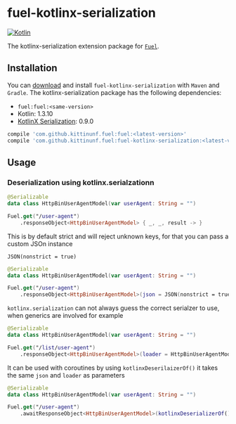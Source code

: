 # fuel-kotlinx-serialization
[![Kotlin](https://img.shields.io/badge/Kotlin-1.3.10-blue.svg)](https://kotlinlang.org)

The kotlinx-serialization extension package for [`Fuel`](../README.md).

## Installation

You can [download](https://bintray.com/kittinunf/maven/Fuel-Android/_latestVersion) and install `fuel-kotlinx-serialization` with `Maven` and `Gradle`. The kotlinx-serialization package has the following dependencies:
* `fuel:fuel:<same-version>`
* Kotlin: 1.3.10
* [KotlinX Serialization](https://github.com/Kotlin/kotlinx.serialization#gradlejvm): 0.9.0

```groovy
compile 'com.github.kittinunf.fuel:fuel:<latest-version>'
compile 'com.github.kittinunf.fuel:fuel-kotlinx-serialization:<latest-version>'
```

## Usage

### Deserialization using kotlinx.serialzationn

```kotlin
@Serializable
data class HttpBinUserAgentModel(var userAgent: String = "")

Fuel.get("/user-agent")
    .responseObject<HttpBinUserAgentModel> { _, _, result -> }
```

This is by default strict and will reject unknown keys, for that you can pass a custom JSOn instance

`JSON(nonstrict = true)`
```kotlin
@Serializable
data class HttpBinUserAgentModel(var userAgent: String = "")

Fuel.get("/user-agent")
    .responseObject<HttpBinUserAgentModel>(json = JSON(nonstrict = true)) { _, _, result -> }
```

`kotlinx.serialization` can not always guess the correct serialzer to use, when generics are involved for example

```kotlin
@Serializable
data class HttpBinUserAgentModel(var userAgent: String = "")

Fuel.get("/list/user-agent")
    .responseObject<HttpBinUserAgentModel>(loader = HttpBinUserAgentModel.serilaizer().list) { _, _, result -> }
```

It can be used with coroutines by using `kotlinxDeserilaizerOf()` it takes the same `json` and `loader` as parameters

```kotlin
@Serializable
data class HttpBinUserAgentModel(var userAgent: String = "")

Fuel.get("/user-agent")
    .awaitResponseObject<HttpBinUserAgentModel>(kotlinxDeserializerOf()) { _, _, result -> }
```
